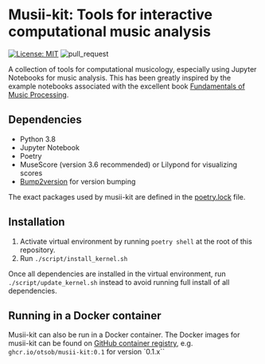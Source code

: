 # Musii-kit: Tools for interactive computational music analysis

[![License: MIT](https://img.shields.io/badge/License-MIT-yellow.svg)](https://opensource.org/licenses/MIT)
![pull_request](https://github.com/otsob/musii-kit/actions/workflows/pull_request.yml/badge.svg)

A collection of tools for computational musicology, especially using Jupyter Notebooks for music analysis. This has been
greatly inspired by the example notebooks associated with the excellent book
[Fundamentals of Music Processing](https://www.audiolabs-erlangen.de/fau/professor/mueller/bookFMP).

## Dependencies

* Python 3.8
* Jupyter Notebook
* Poetry
* MuseScore (version 3.6 recommended) or Lilypond for visualizing scores
* [Bump2version](https://pypi.org/project/bump2version/) for version bumping

The exact packages used by musii-kit are defined in the [poetry.lock](./poetry.lock) file.

## Installation

1. Activate virtual environment by running `poetry shell` at the root of this repository.
2. Run `./script/install_kernel.sh`

Once all dependencies are installed in the virtual environment, run
`./script/update_kernel.sh` instead to avoid running full install of all dependencies.

## Running in a Docker container

Musii-kit can also be run in a Docker container. The Docker images for musii-kit can be found
on [GitHub container registry](https://github.com/otsob/musii-kit/pkgs/container/musii-kit),
e.g. `ghcr.io/otsob/musii-kit:0.1`
for version `0.1.x``